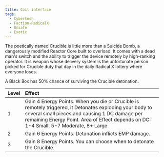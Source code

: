 ```yaml
---
title: Coil interface
tags:
  - Cybertech
  - Faction-RadicalX
  - Unsafe
  - Exotic
---
```

The poetically named Crucible is little more than a Suicide Bomb, a dangerously modified Reactor Core built to overload. It comes with a dead man's switch and the ability to trigger the device remotely by high-ranking operator. It is weapon whose delivery system is the unfortunate person picked for Crucible duty that day in the daily Radical X lottery where everyone loses.

A Black Box has 50% chance of surviving the Crucible detonation.

| Level | Effect                                                                                                                                                                                                                                              |
|:----- |:--------------------------------------------------------------------------------------------------------------------------------------------------------------------------------------------------------------------------------------------------- |
| 1     | Gain 4 Energy Points. When you die or Crucible is remotely triggered, it Detonates exploding your body to several small pieces and causing 1 DC damage per remaining Energy Point. Area of Effect depends on DC: 1-4 Small, 5-7 Moderate, 8+ Large. |
| 2     | Gain 6 Energy Points. Detonation inflicts EMP damage.                                                                                                                                                                                               |
| 3     | Gain 8 Energy Points. You can choose when to detonate the Crucible.                                                                                                                                                                                 |